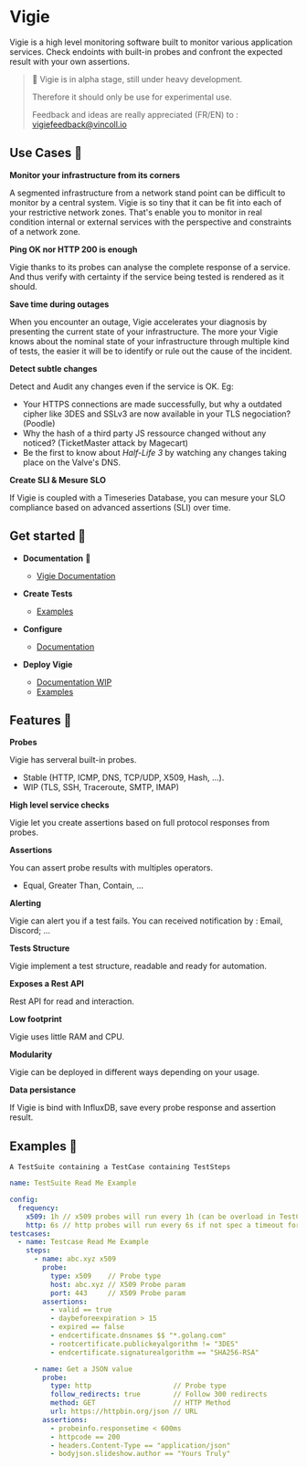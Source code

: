 # Vigie

Vigie is a high level monitoring software built to monitor various application services. Check endoints with built-in probes and confront the expected result with your own assertions.

> :construction: Vigie is in alpha stage, still under heavy development.
>
> Therefore it should only be use for experimental use.
>
> Feedback and ideas are really appreciated (FR/EN) to : vigiefeedback@vincoll.io

## Use Cases :dart:

**Monitor your infrastructure from its corners**

A segmented infrastructure from a network stand point can be difficult to monitor by a central system. Vigie is so tiny that it can be fit into each of your restrictive network zones. That's enable you to monitor in real condition internal or external services with the perspective and constraints of a network zone.

**Ping OK nor HTTP 200 is enough**

Vigie thanks to its probes can analyse the complete response of a service. And thus verify with certainty if the service being tested is rendered as it should.

**Save time during outages**

When you encounter an outage, Vigie accelerates your diagnosis by presenting the current state of your infrastructure. The more your Vigie knows about the nominal state of your infrastructure through multiple kind of tests, the easier it will be to identify or rule out the cause of the incident.

**Detect subtle changes**

Detect and Audit any changes even if the service is OK. Eg:

* Your HTTPS connections are made successfully, but why a outdated cipher like 3DES and SSLv3 are now available in your TLS negociation? (Poodle)
* Why the hash of a third party JS ressource changed without any noticed? (TicketMaster attack by Magecart)
* Be the first to know about *Half-Life 3* by watching any changes taking place on the Valve's DNS.

**Create SLI & Mesure SLO**

If Vigie is coupled with a Timeseries Database, you can mesure your SLO compliance based on advanced assertions (SLI) over time.

## Get started :rocket:

* **Documentation** :notebook_with_decorative_cover:
  * [Vigie Documentation](https://docs.vigie.dev)

* **Create Tests**
  * [Examples](https://github.com/Vincoll/vigie-demo-test)

* **Configure**
  * [Documentation](https://docs.vigie.dev/configuration/overview/)

* **Deploy Vigie**
  * [Documentation WIP]()
  * [Examples](https://github.com/Vincoll/vigie-deploy)

## Features :tada:

**Probes**

Vigie has serveral built-in probes.
* Stable (HTTP, ICMP, DNS, TCP/UDP, X509, Hash, ...).
* WIP (TLS, SSH, Traceroute, SMTP, IMAP)

**High level service checks**

Vigie let you create assertions based on full protocol responses from probes.

**Assertions**

You can assert probe results with multiples operators.
* Equal, Greater Than, Contain, ...

**Alerting**

Vigie can alert you if a test fails. You can received notification by : Email, Discord; ...

**Tests Structure**

Vigie implement a test structure, readable and ready for automation.

**Exposes a Rest API**

Rest API for read and interaction.

**Low footprint**

Vigie uses little RAM and CPU.

**Modularity**

Vigie can be deployed in different ways depending on your usage.

**Data persistance**

If Vigie is bind with InfluxDB, save every probe response and assertion result.

## Examples :memo:

`A TestSuite containing a TestCase containing TestSteps`

```yaml
name: TestSuite Read Me Example

config:
  frequency:
    x509: 1h // x509 probes will run every 1h (can be overload in TestCase or TestStep)
    http: 6s // http probes will run every 6s if not spec a timeout for a req is set at 6s too
testcases:
  - name: Testcase Read Me Example
    steps:
      - name: abc.xyz x509
        probe:
          type: x509    // Probe type
          host: abc.xyz // X509 Probe param
          port: 443     // X509 Probe param
        assertions:
          - valid == true
          - daybeforeexpiration > 15
          - expired == false
          - endcertificate.dnsnames $$ "*.golang.com"
          - rootcertificate.publickeyalgorithm != "3DES"
          - endcertificate.signaturealgorithm == "SHA256-RSA"

      - name: Get a JSON value
        probe:
          type: http                    // Probe type
          follow_redirects: true        // Follow 300 redirects
          method: GET                   // HTTP Method
          url: https://httpbin.org/json // URL
        assertions:
          - probeinfo.responsetime < 600ms
          - httpcode == 200
          - headers.Content-Type == "application/json"
          - bodyjson.slideshow.author == "Yours Truly"
  ```
